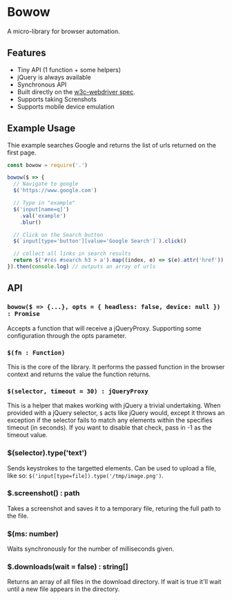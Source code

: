 # Bowow

A micro-library for browser automation.

## Features

* Tiny API (1 function + some helpers)
* jQuery is always available
* Synchronous API
* Built directly on the [w3c-webdriver spec](https://w3c.github.io/webdriver/webdriver-spec.html).
* Supports taking Screnshots
* Supports mobile device emulation

## Example Usage

Thie example searches Google and returns the list of urls returned on the first page.

```js
const bowow = require('.')

bowow($ => {
  // Navigate to google
  $('https://www.google.com')

  // Type in "example"
  $('input[name=q]')
    .val('example')
    .blur()

  // Click on the Search button
  $(`input[type='button'][value='Google Search']`).click()

  // collect all links in search results
  return $('#res #search h3 > a').map((index, e) => $(e).attr('href'))
}).then(console.log) // outputs an array of urls
```

## API

### `bowow($ => {...}, opts = { headless: false, device: null }) : Promise`

Accepts a function that will receive a jQueryProxy. Supporting some configuration through the opts parameter.


### `$(fn : Function)`

This is the core of the library. It performs the passed function in the browser context and returns the value the function returns.

### `$(selector, timeout = 30) : jQueryProxy`

This is a helper that makes working with jQuery a trivial undertaking. When provided with a jQuery selector, `$` acts like jQuery would, except it throws an exception if the selector fails to match any elements within the specifies timeout (in seconds). If you want to disable that check, pass in -1 as the timeout value.

### $(selector).type('text')

Sends keystrokes to the targetted elements. Can be used to upload a file, like so: `$('input[type=file]).type('/tmp/image.png')`.

### $.screenshot() : path

Takes a screenshot and saves it to a temporary file, returing the full path to the file.

### $(ms: number)

Waits synchronously for the number of milliseconds given.

### $.downloads(wait = false) : string[]

Returns an array of all files in the download directory. If wait is true it'll wait until a new file appears in the directory.


